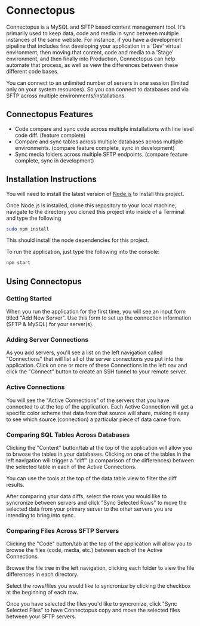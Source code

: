 Connectopus
===========

Connectopus is a MySQL and SFTP based content management tool.  It's primarily used to keep data, code and media in sync between multiple instances of the same website.  For instance, if you have a development pipeline that includes first developing your application in a 'Dev' virtual environment, then moving that content, code and media to a 'Stage' environment, and then finally into Production, Connectopus can help automate that process, as well as view the differences between these different code bases.

You can connect to an unlimited number of servers in one session (limited only on your system resources).  So you can connect to databases and via SFTP across multiple environments/installations.

## Connectopus Features

* Code compare and sync code across multiple installations with line level code diff. (feature complete)
* Compare and sync tables across multiple databases across multiple environments. (compare feature complete, sync in development)
* Sync media folders across multiple SFTP endpoints. (compare feature complete, sync in development)

## Installation Instructions

You will need to install the latest version of [Node.js](https://nodejs.org/en/) to install this project.

Once Node.js is installed, clone this repository to your local machine, navigate to the directory you cloned this project into inside of a Terminal and type the following

```bash
sudo npm install
```

This should install the node dependencies for this project.

To run the application, just type the following into the console:

```bash
npm start
```

## Using Connectopus

### Getting Started

When you run the application for the first time, you will see an input form titled "Add New Server".  Use this form to set up the connection information (SFTP & MySQL) for your server(s).

### Adding Server Connections

As you add servers, you'll see a list on the left navigation called "Connections" that will list all of the server connections you put into the application.  Click on one or more of these Connections in the left nav and click the "Connect" button to create an SSH tunnel to your remote server.

### Active Connections

You will see the "Active Connections" of the servers that you have connected to at the top of the application.  Each Active Connection will get a specific color scheme that data from that source will share, making it easy to see which source (connection) a particular piece of data came from.

### Comparing SQL Tables Across Databases

Clicking the "Content" button/tab at the top of the application will allow you to brwose the tables in your databases.  Clicking on one of the tables in the left navigation will trigger a "diff" (a comparison of the differences) between the selected table in each of the Active Connections.

You can use the tools at the top of the data table view to filter the diff results. 

After comparing your data diffs, select the rows you would like to syncronize between servers and click "Sync Selected Rows" to move the selected data from your primary server to the other servers you are intending to bring into sync.

### Comparing Files Across SFTP Servers

Clicking the "Code" button/tab at the top of the application will allow you to browse the files (code, media, etc.) between each of the Active Connections.

Browse the file tree in the left navigation, clicking each folder to view the file differences in each directory.

Select the rows/files you would like to syncronize by clicking the checkbox at the beginning of each row.

Once you have selected the files you'd like to syncronize, click "Sync Selected Files" to have Connectopus copy and move the selected files between your SFTP servers.